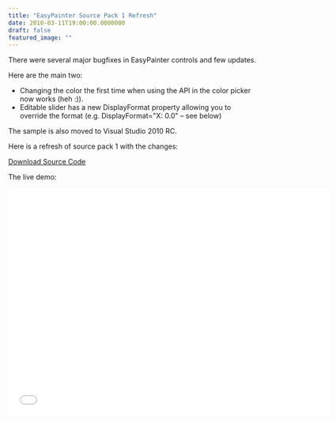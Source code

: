 ```yaml
---
title: "EasyPainter Source Pack 1 Refresh"
date: 2010-03-11T19:00:00.0000000
draft: false
featured_image: ""
---
```


<p>There were several major bugfixes in EasyPainter controls and few updates. </p>  <p>Here are the main two:</p>  <ul>   <li>Changing the color the first time when using the API in the color picker now works (heh :)).</li>    <li>Editable slider has a new DisplayFormat property allowing you to override the format (e.g. DisplayFormat=&quot;X: 0.0&quot; – see below)</li> </ul>  <p>The sample is also moved to Visual Studio 2010 RC.</p>  <p>Here is a refresh of source pack 1 with the changes:</p>  <p><a href="http://nokola.com/sources/EasyPainterControlsPack1.zip">Download Source Code</a></p>  <p>The live demo:</p> <iframe style="border-bottom: 0px solid; border-left: 0px solid; border-top: 0px solid; border-right: 0px solid" height="460" src="/sample.aspx?xap=EasyPainterControlsPack1" frameborder="0" width="650"></iframe>